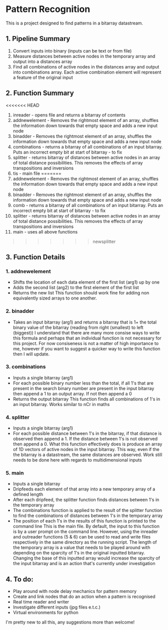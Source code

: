 # Pattern Recognition

This is a project designed to find patterns in a bitarray datastream. 

## 1. Pipeline Summary

1. Convert inputs into binary (inputs can be text or from file)
4. Measure distances between active nodes in the temporary array and output into a distances array
5. Find all combinations of active nodes in the distances array and output into combinations array. Each active combination element will represent a feature of the original input

## 2. Function Summary

<<<<<<< HEAD
1. inreader - opens file and returns a bitarray of contents
2. addnewelement - Removes the rightmost element of an array, shuffles the information down towards that empty space and adds a new input node	
3. binadder - Removes the rightmost element of an array, shuffles the information down towards that empty space and adds a new input node
4. combinations - returns a bitarray of all combinations of an input bitarray. Puts an incorrect empty bit at start of bitarray - to fix
5. splitter - returns bitarray of distances between active nodes in an array of total distance possibilities. This removes the effects of array transpositions and inversions
6. tis - main file
=======
1. addnewelement - Removes the rightmost element of an array, shuffles the information down towards that empty space and adds a new input node	
2. binadder - Removes the rightmost element of an array, shuffles the information down towards that empty space and adds a new input node
3. comb - returns a bitarray of all combinations of an input bitarray. Puts an incorrect empty bit at start of bitarray - to fix
4. splitter - returns bitarray of distances between active nodes in an array of total distance possibilities. This removes the effects of array transpositions and inversions
5. main - uses all above functions
>>>>>>> newsplitter

## 3. Function Details

### 1. addnewelement
* Shifts the location of each data element of the first list (arg1) up by one
* Adds the second list (arg2) to the first element of the first list
* Returns the new list
This function should work fine for adding non equivalently sized arrays to one another.

### 2. binadder 
* Takes an input bitarray (arg1) and returns a bitarray that is 1+ the total binary value of the bitarray (reading from right (smallest) to left (biggest)) 
I understand that there are many more consise ways to write this formula and perhaps that an individual function is not necessary for this project. For now consiseness is not a matter of high importance to me, however if you want to suggest a quicker way to write this function then I will update.

### 3. combinations
* Inputs a single bitarray (arg1)
* For each possible binary number less than the total, if all 1's that are present in the search binary number are present in the input bitarray then append a 1 to an output array. If not then append a 0
* Returns the output bitarray
This function finds all combinations of 1's in an input bitarray. Works similar to nCr in maths

### 4. splitter
* Inputs a single bitarray (arg1) 
* For each possible distance between 1's in the bitarray, if that distance is observed then append a 1. If the distance between 1's is not observed then append a 0.
What this function effectively does is produce an array of 1D vectors of active nodes in the input bitarray. This way, even if the the bitarray is a datastream, the same distances are observed. Work still needs to be done here with regards to multidimensional inputs

### 5. main 
* Inputs a single bitarray
* Dripfeeds each element of that array into a new temporary array of a defined length
* After each dripfeed, the splitter function finds distances between 1's in the temporary array
* The combinations function is applied to the result of the splitter function to find the combinations of distances between 1's in the temporary array
* The position of each 1's in the results of this function is printed to the command line
This is the main file. By default, the input to this function is by a user prompt on the command line. However, using the inreader and outreader functions (5 & 6) can be used to read and write files respectively in the same directory as the running script. The length of the temporary array is a value that needs to be played around with depending on the sparcity of 1's in the original inputted bitarray. Changing the base of this inputted array would increase the sparcity of the input bitarray and is an action that's currently under investigation 

## 4. To do:

- Play around with node delay mechanics for pattern memory
- Create and link nodes that do an action when a pattern is recognised
- Real time reader and writer
- Investigate different inputs (jpg files e.t.c.)
- Virtual environments for python

I'm pretty new to all this, any suggestions more than welcome! 
